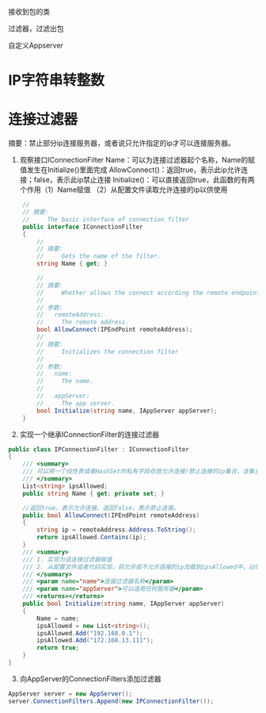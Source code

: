 

接收到包的类

过滤器，过滤出包

自定义Appserver

# IP字符串转整数



# 连接过滤器

摘要：禁止部分ip连接服务器，或者说只允许指定的ip才可以连接服务器。

1. 观察接口IConnectionFilter
    Name：可以为连接过滤器起个名称，Name的赋值发生在Initialize()里面完成
    AllowConnect()：返回true，表示此ip允许连接；false，表示此ip禁止连接
    Initialize()：可以直接返回true，此函数的有两个作用（1）Name赋值 （2）从配置文件读取允许连接的ip以供使用
```C#
    //
    // 摘要:
    //     The basic interface of connection filter
    public interface IConnectionFilter
    {
        //
        // 摘要:
        //     Gets the name of the filter.
        string Name { get; }

        //
        // 摘要:
        //     Whether allows the connect according the remote endpoint
        //
        // 参数:
        //   remoteAddress:
        //     The remote address.
        bool AllowConnect(IPEndPoint remoteAddress);
        //
        // 摘要:
        //     Initializes the connection filter
        //
        // 参数:
        //   name:
        //     The name.
        //
        //   appServer:
        //     The app server.
        bool Initialize(string name, IAppServer appServer);
    }
```
2. 实现一个继承IConnectionFilter的连接过滤器
```C#
public class IPConnectionFilter : IConnectionFilter
{
    /// <summary>
    /// 可以用一个线性表或者HashSet的私有字段存放允许连接/禁止连接的ip集合，该集合在Initialize()填充
    /// </summary>
    List<string> ipsAllowed;
    public string Name { get; private set; }

    //返回true，表示允许连接。返回false，表示禁止连接。
    public bool AllowConnect(IPEndPoint remoteAddress)
    {
        string ip = remoteAddress.Address.ToString();
        return ipsAllowed.Contains(ip);
    }
    /// <summary>
    /// 1. 实现为该连接过滤器赋值
    /// 2. 从配置文件或者代码实现，将允许或不允许连接的ip加载到ipsAllowed中，以供AllowConnect()使用
    /// </summary>
    /// <param name="name">连接过滤器名称</param>
    /// <param name="appServer">可以适用任何服务器</param>
    /// <returns></returns>
    public bool Initialize(string name, IAppServer appServer)
    {
        Name = name;
        ipsAllowed = new List<string>();
        ipsAllowed.Add("192.168.0.1");
        ipsAllowed.Add("172.168.13.111");
        return true;
    }
}
```
3. 向AppServer的ConnectionFilters添加过滤器
```C#
AppServer server = new AppServer();
server.ConnectionFilters.Append(new IPConnectionFilter());
```

